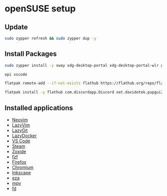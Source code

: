 # openSUSE setup
## Update
```sh
sudo zypper refresh && sudo zypper dup -y
```

## Install Packages

```sh
sudo zypper install -y sway xdg-desktop-portal xdg-desktop-portal-wlr grim slurp wf-recorder swappy wl-clipboard pipewire pipewire-alsa pipewire-pulseaudio pipewire-jack wireplumber mako cliphist brightnessctl playerctl wofi waybar swayidle swaylock wlogout noto-fonts fira-code-fonts git-lfs lazygit gh zoxide fzf inkscape neofetch btop rsync tailscale mpv ripgrep eza fd curl wget docker docker-compose neovim steam firefox chromium fastfetch krita libreoffice gamemode lutris flatpak rustup kitty thunar gvfs tumbler blueman kanshi gcc gamescope opi papirus-icon-theme greetd tuigreet
```


```sh
opi vscode
```

```sh
flatpak remote-add --if-not-exists flathub https://flathub.org/repo/flathub.flatpakrepo
```

```sh
flatpak install -y flathub com.discordapp.Discord net.davidotek.pupgui2 org.localsend.localsend_app
```

## Installed applications
- [Neovim](https://neovim.io/)
- [LazyVim](https://www.lazyvim.org/)
- [LazyGit](https://github.com/jesseduffield/lazygit)
- [LazyDocker](https://github.com/jesseduffield/lazydocker)
- [VS Code](https://code.visualstudio.com)
- [Steam](https://en.opensuse.org/Steam)
- [Zoxide](https://github.com/ajeetdsouza/zoxide)
- [fzf](https://junegunn.github.io/fzf/)
- [Firefox](https://www.mozilla.org/en-US/firefox)
- [Chromium](https://www.chromium.org/)
- [Inkscape](https://inkscape.org/)
- [eza](https://github.com/eza-community/eza)
- [mpv](https://mpv.io/)
- [fd](https://github.com/sharkdp/fd)
